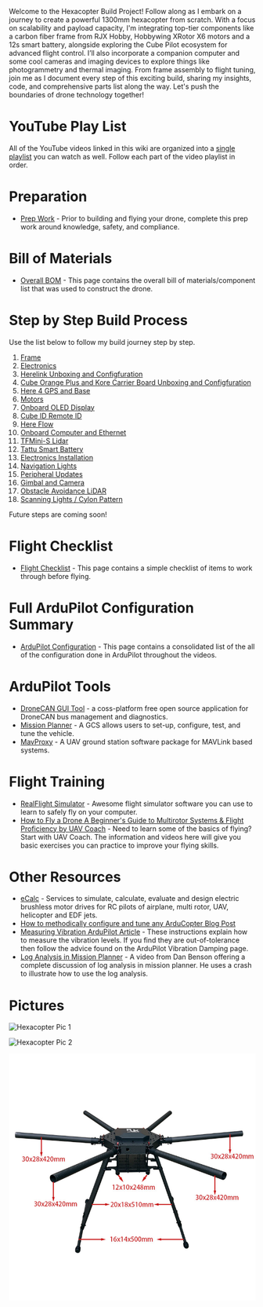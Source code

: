 Welcome to the Hexacopter Build Project! Follow along as I embark on a journey to create a powerful 1300mm hexacopter from scratch. With a focus on scalability and payload capacity, I'm integrating top-tier components like a carbon fiber frame from RJX Hobby, Hobbywing XRotor X6 motors and a 12s smart battery, alongside exploring the Cube Pilot ecosystem for advanced flight control. I’ll also incorporate a companion computer and some cool cameras and imaging devices to explore things like photogrammetry and thermal imaging. From frame assembly to flight tuning, join me as I document every step of this exciting build, sharing my insights, code, and comprehensive parts list along the way. Let's push the boundaries of drone technology together!


# YouTube Play List
All of the YouTube videos linked in this wiki are organized into a [single playlist](https://www.youtube.com/playlist?list=PLT3XAJfSsN4FFodHkPWbuXHesVJ0ILG6v) you can watch as well. Follow each part of the video playlist in order.

# Preparation
- [Prep Work](Preparation/Preparation.md) - Prior to building and flying your drone, complete this prep work around knowledge, safety, and compliance.

# Bill of Materials
- [Overall BOM](00-Bill-of-Materials/Bill-of-Materials.md) - This page contains the overall bill of materials/component list that was used to construct the drone.

# Step by Step Build Process
Use the list below to follow my build journey step by step.
1. [Frame](01-Frame/Frame.md)
1. [Electronics](02-Electronics-Inventory/Electronics-Inventory.md)
1. [Herelink Unboxing and Configfuration](03-Herelink-Initial-Config/Herelink-Initial-Config.md)
1. [Cube Orange Plus and Kore Carrier Board Unboxing and Configfuration](04-Cube-Orange-Plus-and-Kore-Carrier-Board-Initial-Setup/Cube-Orange-Plus-and-Kore-Carrier-Board-Initial-Setup.md)
1. [Here 4 GPS and Base](05-Here-4-GPS-and-Base/Here-4-GPS-and-Base.md)
1. [Motors](06-Motors/Motors.md)
1. [Onboard OLED Display](07-OLED-Display/OLED-Display.md)
1. [Cube ID Remote ID](08-Cube-ID-Remote-ID/Cube-ID-Remote-ID.md)
1. [Here Flow](09-Here-Flow/Here-Flow.md)
1. [Onboard Computer and Ethernet](10-Onboard-Computer-and-Ethernet/Onboard-Computer-and-Ethernet.md)
1. [TFMini-S Lidar](11-TFMini-S-Lidar/TFMini-S-Lidar.md)
1. [Tattu Smart Battery](12-Tattu-Smart-Battery/Tattu-Smart-Battery.md)
1. [Electronics Installation](13-Electronics-Installation/Electronics-Installation.md)
1. [Navigation Lights](14-Navigation-Lights/Navigation-Lights.md)
1. [Peripheral Updates](15-Peripheral-Updates/Peripheral-Updates.md)
1. [Gimbal and Camera](16-Gimbal-and-Camera/Gimbal-and-Camera.md)
1. [Obstacle Avoidance LiDAR](17-Obstacle-Avoidance-LiDAR/Obstacle-Avoidance-LiDAR.md)
1. [Scanning Lights / Cylon Pattern](18-Scanning-Lights/Scanning-Lights.md)

<!--1. [Methodic Configuration](XX-Methodic-Configuration/Methodic-Configuration.md)-->
<!--1. [ROS Integration](XX-ROS-Integration/ROS-Integration.md)-->

Future steps are coming soon!

<!--
Future steps coming soon:

- [Battery](Battery.md)
- [Ardupilot Config](Arudpilot.md)
-->

# Flight Checklist
- [Flight Checklist](Flight-Checklist/Flight-Checklist.md) - This page contains a simple checklist of items to work through before flying.


# Full ArduPilot Configuration Summary
- [ArduPilot Configuration](ArduPilot-Config/ArduPilot-Config.md) - This page contains a consolidated list of the all of the configuration done in ArduPilot throughout the videos.


# ArduPilot Tools
- [DroneCAN GUI Tool](https://dronecan.github.io/GUI_Tool/Overview/) - a coss-platform free open source application for DroneCAN bus management and diagnostics.
- [Mission Planner](https://ardupilot.org/planner/docs/mission-planner-installation.html) - A GCS allows users to set-up, configure, test, and tune the vehicle. 
- [MavProxy](https://ardupilot.org/mavproxy/) - A UAV ground station software package for MAVLink based systems.

# Flight Training
- [RealFlight Simulator](https://www.realflight.com/) - Awesome flight simulator software you can use to learn to safely fly on your computer.
- [How to Fly a Drone A Beginner's Guide to Multirotor Systems & Flight Proficiency by UAV Coach](https://uavcoach.com/how-to-fly-a-quadcopter-guide/) - Need to learn some of the basics of flying? Start with UAV Coach. The information and videos here will give you basic exercises you can practice to improve your flying skills.

# Other Resources
- [eCalc](https://ecalc.ch/) - Services to simulate, calculate, evaluate and design electric brushless motor drives for RC pilots of airplane, multi rotor, UAV, helicopter and EDF jets.
- [How to methodically configure and tune any ArduCopter Blog Post](https://discuss.ardupilot.org/t/how-to-methodically-configure-and-tune-any-arducopter/110842)
- [Measuring Vibration ArduPilot Article](https://ardupilot.org/copter/docs/common-measuring-vibration.html) - These instructions explain how to measure the vibration levels. If you find they are out-of-tolerance then follow the advice found on the ArduPilot Vibration Damping page.
- [Log Analysis in Mission Planner](https://youtu.be/xhBd9KSAfzg?si=X1SPhqCtfS4Ki4Zp) - A video from Dan Benson offering a complete discussion of log analysis in mission planner. He uses a crash to illustrate how to use the log analysis.


# Pictures
![Hexacopter Pic 1](./.attachments/hexacopter-image1.jpg)

![Hexacopter Pic 2](./.attachments/hexacopter-image2.jpg)

![Frame](./01-Frame/images/frame1.jpg)